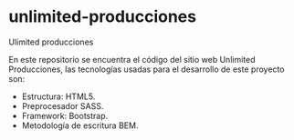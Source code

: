 # unlimited-producciones
Ulimited producciones

En este repositorio se encuentra el código del sitio web Unlimited Producciones, las tecnologías usadas para el desarrollo de este proyecto son:

- Estructura: HTML5.
- Preprocesador SASS.
- Framework: Bootstrap.
- Metodología de escritura BEM.



